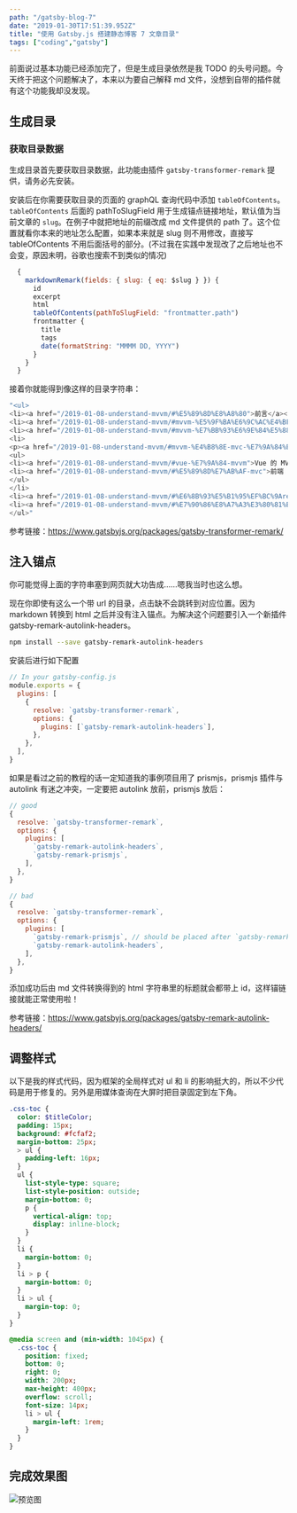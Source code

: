 ```yaml
---
path: "/gatsby-blog-7"
date: "2019-01-30T17:51:39.952Z"
title: "使用 Gatsby.js 搭建静态博客 7 文章目录"
tags: ["coding","gatsby"]
---
```


前面说过基本功能已经添加完了，但是生成目录依然是我 TODO 的头号问题。今天终于把这个问题解决了，本来以为要自己解释 md 文件，没想到自带的插件就有这个功能我却没发现。

## 生成目录

### 获取目录数据

生成目录首先要获取目录数据，此功能由插件 `gatsby-transformer-remark` 提供，请务必先安装。

安装后在你需要获取目录的页面的 graphQL 查询代码中添加 `tableOfContents`。`tableOfContents` 后面的 pathToSlugField 用于生成锚点链接地址，默认值为当前文章的 `slug`。在例子中就把地址的前缀改成 md 文件提供的 path 了。这个位置就看你本来的地址怎么配置，如果本来就是 slug 则不用修改，直接写 tableOfContents 不用后面括号的部分。(不过我在实践中发现改了之后地址也不会变，原因未明，谷歌也搜索不到类似的情况)


```javascript
  {
    markdownRemark(fields: { slug: { eq: $slug } }) {
      id
      excerpt
      html
      tableOfContents(pathToSlugField: "frontmatter.path")
      frontmatter {
        title
        tags
        date(formatString: "MMMM DD, YYYY")
      }
    }
  }
```

接着你就能得到像这样的目录字符串：

```javascript
"<ul>
<li><a href="/2019-01-08-understand-mvvm/#%E5%89%8D%E8%A8%80">前言</a></li>
<li><a href="/2019-01-08-understand-mvvm/#mvvm-%E5%9F%BA%E6%9C%AC%E4%BF%A1%E6%81%AF">MVVM 基本信息</a></li>
<li><a href="/2019-01-08-understand-mvvm/#mvvm-%E7%BB%93%E6%9E%84%E5%88%9D%E8%A7%81">MVVM 结构初见</a></li>
<li>
<p><a href="/2019-01-08-understand-mvvm/#mvvm-%E4%B8%8E-mvc-%E7%9A%84%E5%AF%B9%E6%AF%94">MVVM 与 MVC 的对比</a></p>
<ul>
<li><a href="/2019-01-08-understand-mvvm/#vue-%E7%9A%84-mvvm">Vue 的 MVVM</a></li>
<li><a href="/2019-01-08-understand-mvvm/#%E5%89%8D%E7%AB%AF-mvc">前端 MVC</a></li>
</ul>
</li>
<li><a href="/2019-01-08-understand-mvvm/#%E6%8B%93%E5%B1%95%EF%BC%9Areact-%E5%8F%AA%E6%98%AF-mvc-%E7%9A%84-v%EF%BC%9F">拓展：React 只是 MVC 的 V？</a></li>
<li><a href="/2019-01-08-understand-mvvm/#%E7%90%86%E8%A7%A3%E3%80%81%E4%BA%A4%E6%B5%81">理解、交流</a></li>
</ul>"
```

参考链接：https://www.gatsbyjs.org/packages/gatsby-transformer-remark/


## 注入锚点

你可能觉得上面的字符串塞到网页就大功告成……嗯我当时也这么想。

现在你即使有这么一个带 url 的目录，点击缺不会跳转到对应位置。因为 markdown 转换到 html 之后并没有注入锚点。为解决这个问题要引入一个新插件 gatsby-remark-autolink-headers。

```bash
npm install --save gatsby-remark-autolink-headers
```

安装后进行如下配置

```javascript
// In your gatsby-config.js
module.exports = {
  plugins: [
    {
      resolve: `gatsby-transformer-remark`,
      options: {
        plugins: [`gatsby-remark-autolink-headers`],
      },
    },
  ],
}
```

如果是看过之前的教程的话一定知道我的事例项目用了 prismjs，prismjs 插件与 autolink 有迷之冲突，一定要把 autolink 放前，prismjs 放后：

```javascript
// good
{
  resolve: `gatsby-transformer-remark`,
  options: {
    plugins: [
      `gatsby-remark-autolink-headers`,
      `gatsby-remark-prismjs`,
    ],
  },
}

// bad
{
  resolve: `gatsby-transformer-remark`,
  options: {
    plugins: [
      `gatsby-remark-prismjs`, // should be placed after `gatsby-remark-autolink-headers`
      `gatsby-remark-autolink-headers`,
    ],
  },
}
```

添加成功后由 md 文件转换得到的 html 字符串里的标题就会都带上 id，这样锚链接就能正常使用啦！

参考链接：https://www.gatsbyjs.org/packages/gatsby-remark-autolink-headers/

## 调整样式

以下是我的样式代码，因为框架的全局样式对 ul 和 li 的影响挺大的，所以不少代码是用于修复的。另外是用媒体查询在大屏时把目录固定到左下角。

```sass
.css-toc {
  color: $titleColor;
  padding: 15px;
  background: #fcfaf2;
  margin-bottom: 25px;
  > ul {
    padding-left: 16px;
  }
  ul {
    list-style-type: square;
    list-style-position: outside;
    margin-bottom: 0;
    p {
      vertical-align: top;
      display: inline-block;
    }
  }
  li {
    margin-bottom: 0;
  }
  li > p {
    margin-bottom: 0;
  }
  li > ul {
    margin-top: 0;
  }
}

@media screen and (min-width: 1045px) {
  .css-toc {
    position: fixed;
    bottom: 0;
    right: 0;
    width: 200px;
    max-height: 400px;
    overflow: scroll;
    font-size: 14px;
    li > ul {
      margin-left: 1rem;
    }
  }
}

```

## 完成效果图

![预览图](https://image-static.segmentfault.com/140/257/1402578571-5c524b4437146)
